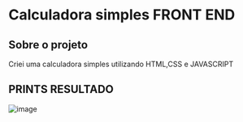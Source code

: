 # Calculadora simples FRONT END
## Sobre o projeto

Criei uma calculadora simples utilizando HTML,CSS e JAVASCRIPT

## PRINTS RESULTADO

![image](https://github.com/thomazip/calculadorasimplesfrontend/assets/128541554/2cc1352c-1858-40b3-ba46-bb98c5c8c4fa)
